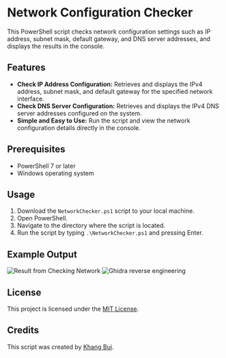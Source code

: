 # Network Configuration Checker

This PowerShell script checks network configuration settings such as IP address, subnet mask, default gateway, and DNS server addresses, and displays the results in the console.

## Features

- **Check IP Address Configuration:** Retrieves and displays the IPv4 address, subnet mask, and default gateway for the specified network interface.
- **Check DNS Server Configuration:** Retrieves and displays the IPv4 DNS server addresses configured on the system.
- **Simple and Easy to Use:** Run the script and view the network configuration details directly in the console.

## Prerequisites

- PowerShell 7 or later
- Windows operating system

## Usage

1. Download the `NetworkChecker.ps1` script to your local machine.
2. Open PowerShell.
3. Navigate to the directory where the script is located.
4. Run the script by typing `.\NetworkChecker.ps1` and pressing Enter.

## Example Output

![Result from Checking Network](https://drive.google.com/uc?export=download&id=1ltd4wwXtrcagWO18f2-fA60uXXGg0iHO)
![Ghidra reverse engineering](https://drive.google.com/uc?export=download&id=1La0wAYa_W9WSO8sxyv-9EpSCYFCfAw_0)


## License

This project is licensed under the [MIT License](LICENSE).

## Credits

This script was created by [Khang Bui](https://github.com/BHK0407).
